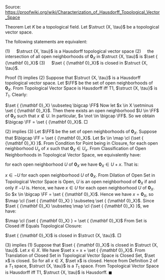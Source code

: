 # 

Source: https://proofwiki.org/wiki/Characterization_of_Hausdorff_Topological_Vector_Space



Theorem
Let $K$ be a topological field.
Let $\struct {X, \tau}$ be a topological vector space.

The following statements are equivalent:

$(1) \quad$ $\struct {X, \tau}$ is a Hausdorff topological vector space
$(2) \quad$ the intersection of all open neighborhoods of ${\mathbf 0}_X$ in $\struct {X, \tau}$ is $\set { {\mathbf 0}_X}$
$(3) \quad$ $\set { {\mathbf 0}_X}$ is closed in $\struct {X, \tau}$.


Proof
$(1)$ implies $(2)$
Suppose that $\struct {X, \tau}$ is a Hausdorff topological vector space.
Let $\FF$ be the set of open neighborhoods of ${\mathbf 0}_X$.
From Topological Vector Space is Hausdorff iff T1, $\struct {X, \tau}$ is $T_1$.
Clearly:

$\set { {\mathbf 0}_X} \subseteq \bigcap \FF$
Now let $x \in X \setminus \set { {\mathbf 0}_X}$. 
Then there exists an open neighborhood $U \in \FF$ of ${\mathbf 0}_X$ such that $x \not \in U$. 
In particular, $x \not \in \bigcap \FF$. 
So we obtain $\bigcap \FF = \set { {\mathbf 0}_X}$.
$\Box$

$(2)$ implies $(3)$
Let $\FF$ be the set of open neighborhoods of ${\mathbf 0}_X$.
Suppose that $\bigcap \FF = \set { {\mathbf 0}_X}$.
Let $x \in \map \cl {\set { {\mathbf 0}_X} }$.
From Condition for Point being in Closure, for each open neighborhood $U_x$ of $x$ such that ${\mathbf 0}_X \in U_x$.
From Classification of Open Neighborhoods in Topological Vector Space, we equivalently have:

for each open neighborhood $U$ of ${\mathbf 0}_X$ we have ${\mathbf 0}_X \in U + x$.
That is: 

$x \in -U$ for each open neighborhood $U$ of ${\mathbf 0}_X$.
From Dilation of Open Set in Topological Vector Space is Open, $U$ is an open neighborhood of ${\mathbf 0}_X$ if and only if $-U$ is.
Hence, we have $x \in U$ for each open neighborhood $U$ of ${\mathbf 0}_X$.
So $x \in \bigcap \FF = \set { {\mathbf 0}_X}$.
Hence we have $x = {\mathbf 0}_X$, so $\map \cl {\set { {\mathbf 0}_X} } \subseteq \set { {\mathbf 0}_X}$.
Since $\set { {\mathbf 0}_X} \subseteq \map \cl {\set { {\mathbf 0}_X} }$, we have:

$\map \cl {\set { {\mathbf 0}_X} } = \set { {\mathbf 0}_X}$
From Set is Closed iff Equals Topological Closure:

$\set { {\mathbf 0}_X}$ is closed in $\struct {X, \tau}$.
$\Box$

$(3)$ implies $(1)$
Suppose that $\set { {\mathbf 0}_X}$ is closed in $\struct {X, \tau}$. 
Let $x \in X$.
We have $\set x = x + \set { {\mathbf 0}_X}$.
From Translation of Closed Set in Topological Vector Space is Closed Set, $\set x$ is closed.
So for all $x \in X$, $\set x$ is closed.
Hence from Definition 2 of a $T_1$ space, $\struct {X, \tau}$ is a $T_1$ space.
From Topological Vector Space is Hausdorff iff T1, $\struct {X, \tau}$ is Hausdorff.
$\blacksquare$





